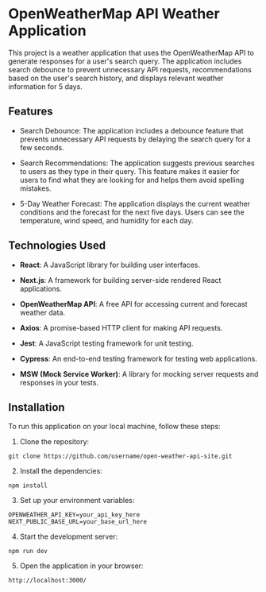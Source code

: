 # OpenWeatherMap API Weather Application

This project is a weather application that uses the OpenWeatherMap API to generate responses for a user's search query. The application includes search debounce to prevent unnecessary API requests, recommendations based on the user's search history, and displays relevant weather information for 5 days.

## Features

-   Search Debounce: The application includes a debounce feature that prevents unnecessary API requests by delaying the search query for a few seconds.

-   Search Recommendations: The application suggests previous searches to users as they type in their query. This feature makes it easier for users to find what they are looking for and helps them avoid spelling mistakes.

-   5-Day Weather Forecast: The application displays the current weather conditions and the forecast for the next five days. Users can see the temperature, wind speed, and humidity for each day.

## Technologies Used

-   **React**: A JavaScript library for building user interfaces.

-   **Next.js**: A framework for building server-side rendered React applications.

-   **OpenWeatherMap API**: A free API for accessing current and forecast weather data.

-   **Axios**: A promise-based HTTP client for making API requests.

-   **Jest**: A JavaScript testing framework for unit testing.

-   **Cypress**: An end-to-end testing framework for testing web applications.

-   **MSW (Mock Service Worker)**: A library for mocking server requests and responses in your tests.

## Installation

To run this application on your local machine, follow these steps:

1. Clone the repository:

```
git clone https://github.com/username/open-weather-api-site.git
```

2. Install the dependencies:

```
npm install
```

3. Set up your environment variables:

```
OPENWEATHER_API_KEY=your_api_key_here
NEXT_PUBLIC_BASE_URL=your_base_url_here
```

4. Start the development server:

```
npm run dev
```

5. Open the application in your browser:

```
http://localhost:3000/
```
